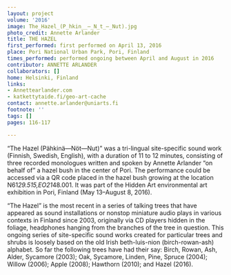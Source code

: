 ```yaml
---
layout: project
volume: '2016'
image: The_Hazel_(P_hkin__–_N_t_–_Nut).jpg
photo_credit: Annette Arlander
title: THE HAZEL
first_performed: first performed on April 13, 2016
place: Pori National Urban Park, Pori, Finland
times_performed: performed ongoing between April and August in 2016
contributor: ANNETTE ARLANDER
collaborators: []
home: Helsinki, Finland
links:
- Annettearlander.com
- katkettytaide.fi/geo-art-cache
contact: annette.arlander@uniarts.fi
footnote: ''
tags: []
pages: 116-117

---
```


“The Hazel (Pähkinä—Nöt—Nut)” was a tri-lingual site-specific sound work (Finnish, Swedish, English), with a duration of 11 to 12 minutes, consisting of three recorded monologues written and spoken by Annette Arlander “on behalf of” a hazel bush in the center of Pori. The performance could be accessed via a QR code placed in the hazel bush growing at the location N61*29.515,EO21*48.001. It was part of the Hidden Art environmental art exhibition in Pori, Finland (May 13–August 8, 2016).

“The Hazel” is the most recent in a series of talking trees that have appeared as sound installations or nonstop miniature audio plays in various contexts in Finland since 2003, originally via CD players hidden in the foliage, headphones hanging from the branches of the tree in question. This ongoing series of site-specific sound works created for particular trees and shrubs is loosely based on the old Irish beth-luis-nion (birch-rowan-ash) alphabet. So far the following trees have had their say: Birch, Rowan, Ash, Alder, Sycamore (2003); Oak, Sycamore, Linden, Pine, Spruce (2004); Willow (2006); Apple (2008); Hawthorn (2010); and Hazel (2016).
